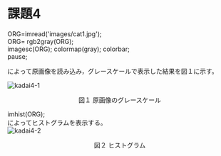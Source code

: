 # 課題4

ORG=imread('images/cat1.jpg');  
ORG= rgb2gray(ORG);  
imagesc(ORG); colormap(gray); colorbar;  
pause;  

によって原画像を読み込み，グレースケールで表示した結果を図１に示す。  

![kadai4-1](https://github.com/y-ascll/image_processing/blob/master/mdimages/kadai4-1.jpg)
<div align="center">
図１ 原画像のグレースケール  
</div> 

imhist(ORG);  
によってヒストグラムを表示する。  
![kadai4-2](https://github.com/y-ascll/image_processing/blob/master/mdimages/kadai4-2.jpg)
<div align="center">
図２ ヒストグラム  
</div> 
